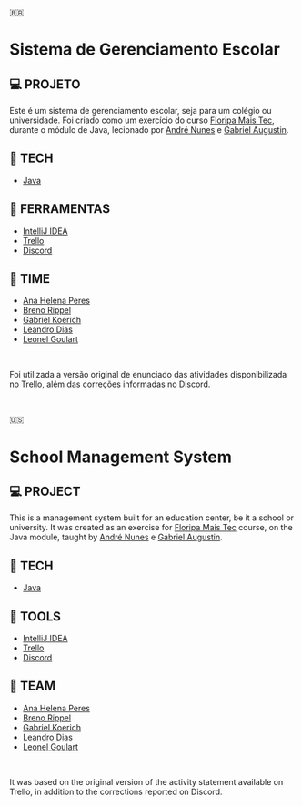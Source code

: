 🇧🇷
# Sistema de Gerenciamento Escolar

## 💻 PROJETO

Este é um sistema de gerenciamento escolar, seja para um colégio ou universidade. Foi criado como um exercício do curso [Floripa Mais Tec](https://floripamaistec.pmf.sc.gov.br), durante o módulo de Java, lecionado por [André Nunes](https://github.com/andresnunes) e [Gabriel Augustin](https://github.com/AugustinGabriel).

## 🚀 TECH
- [Java](https://www.java.com/pt-BR/download/help/whatis_java.html)


## 🔧 FERRAMENTAS
- [IntelliJ IDEA](https://www.jetbrains.com/pt-br/idea/)
- [Trello](https://trello.com/pt-BR)
- [Discord](https://discord.com)
  
## 📇 TIME
- [Ana Helena Peres](https://github.com/anahperes)
- [Breno Rippel](https://github.com/BrenoRippel)
- [Gabriel Koerich](https://github.com/GKoerich18)
- [Leandro Dias](https://github.com/leandroCodeDev)
- [Leonel Goulart](https://github.com/Leogolass)

<br>

Foi utilizada a versão original de enunciado das atividades disponibilizada no Trello, além das correções informadas no Discord.

<br>

🇺🇸
# School Management System

## 💻 PROJECT

This is a management system built for an education center, be it a school or university. It was created as an exercise for [Floripa Mais Tec](https://floripamaistec.pmf.sc.gov.br) course, on the Java module, taught by [André Nunes](https://github.com/andresnunes) e [Gabriel Augustin](https://github.com/AugustinGabriel).

## 🚀 TECH
- [Java](https://www.java.com/en/download/help/whatis_java.html)

## 🔧 TOOLS
- [IntelliJ IDEA](https://www.jetbrains.com/idea/)
- [Trello](https://trello.com)
- [Discord](https://discord.com)

## 📇 TEAM
- [Ana Helena Peres](https://github.com/anahperes)
- [Breno Rippel](https://github.com/BrenoRippel)
- [Gabriel Koerich](https://github.com/GKoerich18)
- [Leandro Dias](https://github.com/leandroCodeDev)
- [Leonel Goulart](https://github.com/Leogolass)

<br>

It was based on the original version of the activity statement available on Trello, in addition to the corrections reported on Discord.
